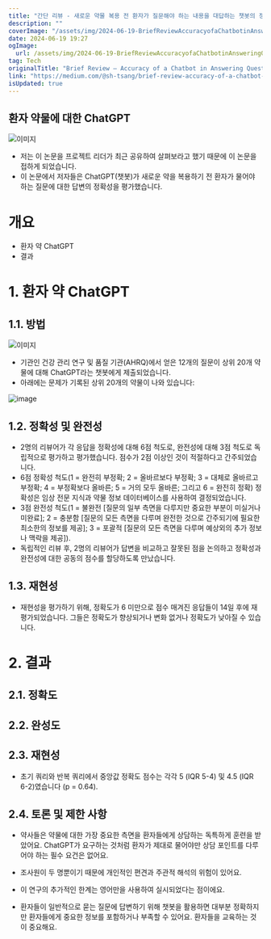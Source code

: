 ```yaml
---
title: "간단 리뷰 - 새로운 약물 복용 전 환자가 질문해야 하는 내용을 대답하는 챗봇의 정확도"
description: ""
coverImage: "/assets/img/2024-06-19-BriefReviewAccuracyofaChatbotinAnsweringQuestionsthatPatientsShouldAskBeforeTakingaNewMedication_0.png"
date: 2024-06-19 19:27
ogImage:
  url: /assets/img/2024-06-19-BriefReviewAccuracyofaChatbotinAnsweringQuestionsthatPatientsShouldAskBeforeTakingaNewMedication_0.png
tag: Tech
originalTitle: "Brief Review — Accuracy of a Chatbot in Answering Questions that Patients Should Ask Before Taking a New Medication"
link: "https://medium.com/@sh-tsang/brief-review-accuracy-of-a-chatbot-in-answering-questions-that-patients-should-ask-before-taking-a30cc0394d98"
isUpdated: true
---
```


## 환자 약물에 대한 ChatGPT

![이미지](/assets/img/2024-06-19-BriefReviewAccuracyofaChatbotinAnsweringQuestionsthatPatientsShouldAskBeforeTakingaNewMedication_0.png)

- 저는 이 논문을 프로젝트 리더가 최근 공유하여 살펴보라고 했기 때문에 이 논문을 접하게 되었습니다.
- 이 논문에서 저자들은 ChatGPT(챗봇)가 새로운 약을 복용하기 전 환자가 물어야 하는 질문에 대한 답변의 정확성을 평가했습니다.

# 개요

<div class="content-ad"></div>

- 환자 약 ChatGPT
- 결과

# 1. 환자 약 ChatGPT

## 1.1. 방법

![이미지](/assets/img/2024-06-19-BriefReviewAccuracyofaChatbotinAnsweringQuestionsthatPatientsShouldAskBeforeTakingaNewMedication_1.png)

<div class="content-ad"></div>

- 기관인 건강 관리 연구 및 품질 기관(AHRQ)에서 얻은 12개의 질문이 상위 20개 약물에 대해 ChatGPT라는 챗봇에게 제출되었습니다.
- 아래에는 문제가 기록된 상위 20개의 약물이 나와 있습니다:

![image](/assets/img/2024-06-19-BriefReviewAccuracyofaChatbotinAnsweringQuestionsthatPatientsShouldAskBeforeTakingaNewMedication_2.png)

## 1.2. 정확성 및 완전성

- 2명의 리뷰어가 각 응답을 정확성에 대해 6점 척도로, 완전성에 대해 3점 척도로 독립적으로 평가하고 평가했습니다. 점수가 2점 이상인 것이 적절하다고 간주되었습니다.
- 6점 정확성 척도(1 = 완전히 부정확; 2 = 올바르보다 부정확; 3 = 대체로 올바르고 부정확; 4 = 부정확보다 올바른; 5 = 거의 모두 올바른; 그리고 6 = 완전히 정확) 정확성은 임상 전문 지식과 약물 정보 데이터베이스를 사용하여 결정되었습니다.
- 3점 완전성 척도(1 = 불완전 [질문의 일부 측면을 다루지만 중요한 부분이 미실거나 미완료]; 2 = 충분함 [질문의 모든 측면을 다루며 완전한 것으로 간주되기에 필요한 최소한의 정보를 제공]; 3 = 포괄적 [질문의 모든 측면을 다루며 예상외의 추가 정보나 맥락을 제공]).
- 독립적인 리뷰 후, 2명의 리뷰어가 답변을 비교하고 잘못된 점을 논의하고 정확성과 완전성에 대한 공동의 점수를 할당하도록 만났습니다.

<div class="content-ad"></div>

## 1.3. 재현성

- 재현성을 평가하기 위해, 정확도가 6 미만으로 점수 매겨진 응답들이 14일 후에 재평가되었습니다. 그들은 정확도가 향상되거나 변화 없거나 정확도가 낮아질 수 있습니다.

# 2. 결과

## 2.1. 정확도

<div class="content-ad"></div>

## 2.2. 완성도

## 2.3. 재현성

- 초기 쿼리와 반복 쿼리에서 중앙값 정확도 점수는 각각 5 (IQR 5-4) 및 4.5 (IQR 6-2)였습니다 (p = 0.64).

## 2.4. 토론 및 제한 사항

<div class="content-ad"></div>

- 약사들은 약물에 대한 가장 중요한 측면을 환자들에게 상담하는 독특하게 훈련을 받았어요. ChatGPT가 요구하는 것처럼 환자가 제대로 물어야만 상담 포인트를 다루어야 하는 필수 요건은 없어요.

- 조사원이 두 명뿐이기 때문에 개인적인 편견과 주관적 해석의 위험이 있어요.
- 이 연구의 추가적인 한계는 영어만을 사용하여 실시되었다는 점이에요.
- 환자들이 일반적으로 묻는 질문에 답변하기 위해 챗봇을 활용하면 대부분 정확하지만 환자들에게 중요한 정보를 포함하거나 부족할 수 있어요. 환자들을 교육하는 것이 중요해요.
